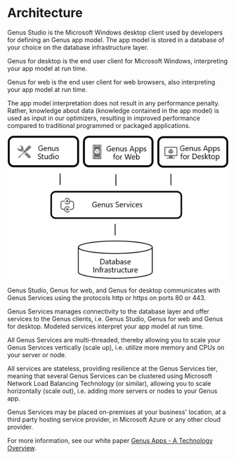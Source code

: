 # Architecture

Genus Studio is the Microsoft Windows desktop client used by developers for defining an Genus app model. The app model is stored in a database of your choice on the database infrastructure layer.

Genus for desktop is the end user client for Microsoft Windows, interpreting your app model at run time.

Genus for web is the end user client for web browsers, also interpreting your app model at run time.

The app model interpretation does not result in any performance penalty. Rather, knowledge about data (knowledge contained in the app model) is used as input in our optimizers, resulting in improved performance compared to traditional programmed or packaged applications.

![architecture.png](media/architecture.png)

Genus Studio, Genus for web, and Genus for desktop communicates with Genus Services using the protocols http or https on ports 80 or 443.

Genus Services manages connectivity to the database layer and offer services to the Genus clients, i.e. Genus Studio, Genus for web and Genus for desktop. Modeled services interpret your app model at run time.

All Genus Services are multi-threaded, thereby allowing you to scale your Genus Services vertically (scale up), i.e. utilize more memory and CPUs on your server or node.

All services are stateless, providing resilience at the Genus Services tier, meaning that several Genus Services can be clustered using Microsoft Network Load Balancing Technology (or similar), allowing you to scale horizontally (scale out), i.e. adding more servers or nodes to your Genus app.

Genus Services may be placed on-premises at your business' location, at a third party hosting service provider, in Microsoft Azure or any other cloud provider.

For more information, see our white paper [Genus Apps - A Technology Overview](media/Genus-Apps-A-Technology-Overview-White-paper.pdf).
